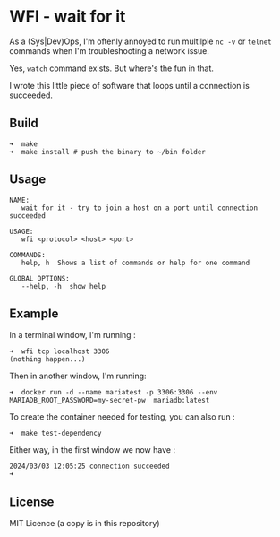 # WFI - wait for it

As a (Sys|Dev)Ops, I'm oftenly annoyed to run multilple `nc -v` or `telnet` commands when I'm troubleshooting a network issue.

Yes, `watch` command exists. But where's the fun in that.

I wrote this little piece of software that loops until a connection is succeeded.

## Build

```
➜  make
➜  make install # push the binary to ~/bin folder
```

## Usage

```
NAME:
   wait for it - try to join a host on a port until connection succeeded

USAGE:
   wfi <protocol> <host> <port>

COMMANDS:
   help, h  Shows a list of commands or help for one command

GLOBAL OPTIONS:
   --help, -h  show help
```

## Example

In a terminal window, I'm running :

```
➜  wfi tcp localhost 3306
(nothing happen...)
```

Then in another window, I'm running:

```
➜  docker run -d --name mariatest -p 3306:3306 --env MARIADB_ROOT_PASSWORD=my-secret-pw  mariadb:latest
```

To create the container needed for testing, you can also run :

```
➜  make test-dependency
```

Either way, in the first window we now have :

```
2024/03/03 12:05:25 connection succeeded
➜
```

## License

MIT Licence (a copy is in this repository)
